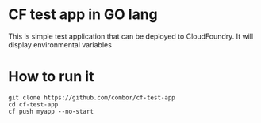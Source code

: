 CF test app in GO lang
=================

This is simple test application that can be deployed to CloudFoundry. It will display environmental variables

# How to run it

```
git clone https://github.com/combor/cf-test-app
cd cf-test-app
cf push myapp --no-start
```
